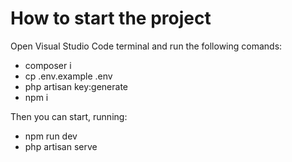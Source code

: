 # How to start the project

Open Visual Studio Code terminal and run the following comands:

- composer i
- cp .env.example .env
- php artisan key:generate
- npm i

Then you can start, running:
- npm run dev
- php artisan serve



